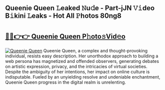 ## Queenie Queen 𝙻eaked 𝙽u𝚍e - Part-jJN 𝚅𝚒deo B𝚒kini 𝙻eaks - Hot All 𝙿hotos 80ng8

# <h2><a href="http://ld4w2n7.urlbe.top/?page=Queenie+Queen">🔗🔗👉👉 Queenie Queen P𝚑oto𝚜Vid𝚎o</a></h2>

[![Queenie Queen](https://i.imgur.com/eBuTRDB.gif)](http://ld4w2n7.urlbe.top/?page=Queenie+Queen)
Queenie Queen, a complex and thought-provoking individual, resists easy description. Her unorthodox approach to building a web persona has magnetized and offended observers, generating debates on artistic expression, privacy, and the intricacies of virtual societies. Despite the ambiguity of her intentions, her impact on online culture is indisputable. Fueled by an unyielding resolve and undeniable enchantment, Queenie Queen progress in the digital realm is unrelenting.
